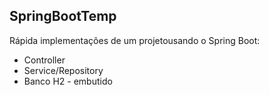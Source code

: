 ## SpringBootTemp

Rápida implementações de um  projetousando o Spring Boot:
- Controller
- Service/Repository
- Banco H2 - embutido

